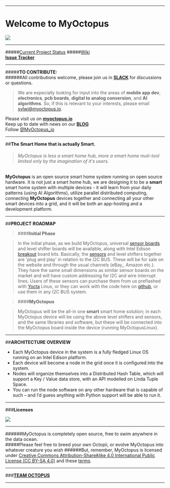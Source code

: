 ___  

#                 **Welcome to MyOctopus**

<img src="http://4.bp.blogspot.com/-7fqLH4KRemk/VaDQPEalsoI/AAAAAAAAAIw/6yRAhHkeEkw/s1600/myOctupus002-08logoonly.png">


***  

#####[Current Project Status](https://github.com/wawrow/myoctopus/wiki/PROJECT-STATUS:)
#####[Wiki](https://github.com/wawrow/myoctopus/wiki)  
**[Issue Tracker](https://github.com/wawrow/myoctopus/issues)**   
  
  
  ---
 
#####**TO CONTRIBUTE:**  
######All contributions welcome, please join us in **[SLACK](https://myoctopus.slack.com)** for discussions or questions.  
>We are especially looking for input into the areas of **mobile app dev**, **electronics**, **pcb boards**, **digital to analog conversion**, 
and **AI algorithms**.  So, if this is relevant to your interests, please email sylwi@myoctopus.io.  

  
 
Please visit us on **[myoctopus.io](http://www.myoctopus.io)**  
Keep up to date with news on our **[BLOG](http://blog.myoctopus.io/)**   
Follow <a href="https://twitter.com/MyOctopus_io" class="twitter-follow-button" data-show-count="false" data-dnt="true">@MyOctopus_io</a>  

  
  ---

##**The Smart Home that is actually Smart.**  
  
    
>###### *MyOctopus*   is less a smart home hub, more a smart home muti-tool limited only by the imagination of it's users.  
 


**MyOctopus** is an open source smart home system running on open source hardware.  It is not just a smart home hub, 
we are designing it to be a **smart** smart home system with multiple devices - it will learn from your daily patterns 
(using AI Algorithms), utilize parallel distributed computing, connecting **MyOctopus** devices together and connecting 
all your other smart devices into a grid, and it will be both an app-hosting and a development platform.   
  
  
  
  ---

##**PROJECT ROADMAP**

>####**Initial Phase**  
  
> In the initial phase,  as we build MyOctopus,  universal [sensor boards](g.myoctopus.io/2015/07/sensor-boards.html) 
 and level shifter boards will be available, along with Intel Edison [breakout](http://ark.intel.com/products/84573/Intel-Edison-Breakout-Board-Kit)
 board kits.   Basically, the [sensors](https://github.com/wawrow/myoctopus/wiki/Developer-----Technical-Notes#with-each-myoctopus-device-the-following-components-will-be-available) 
 and level shifters together are 'plug and play' in relation to the I2C BUS.  These will be for sale on the website 
 and through the usual channels (eBay,, Amazon etc.).  They have the same small dimensions as similar sensor boards 
 on the market and will have custom addressing for I2C and wire interrupt lines.   Users of these sensors can purchase 
 them from us preflashed with [Yocta](https://www.yoctoproject.org/) Linux, or they can work with the code here on 
 [github](https://github.com/wawrow/myoctopus/tree/master/edison-cordova-bt/plugins/com.megster.cordova.bluetoothserial/examples), 
 or use them in any I2C BUS system. 
 
>####**MyOctopus**  
  
> MyOctopus will be the all-in one **smart** smart home solution; in each MyOctopus device will be using the above 
level shifters and sensors, and the same libraries and software, but these will be connected into the MyOctopus board 
inside the device (running MyOctopusLinux).  
  
  
  
  ---  
  
 
##**ARCHITECTURE OVERVIEW**  
  
  
*  Each MyOctopus device in the system is a fully fledged Linux OS running on an Intel Edison platform.   
*  Each device will become a node in the grid once it is configured into the system.   
*  Nodes will organize themselves into a Distributed Hash Table, which will support a Key / Value data 
store, with an API modelled on Linda Tuple Space.   
*  You can run the node software on any other hardware that is capable of such – and I’d guess anything with Python 
support will be able to run it.  

  
---   
###**Licenses**    
  
<img src="http://4.bp.blogspot.com/-7fqLH4KRemk/VaDQPEalsoI/AAAAAAAAAIw/6yRAhHkeEkw/s1600/myOctupus002-08logoonly.png">
  
---    
  
  
######MyOctopus is completely open source, free to swim anywhere in the data ocean.  
#####Please feel free to breed your own Octopii, or evolve MyOctopus into whatever creature you wish
######But, remember, MyOctopus is licensed under [Creative Commons Attribution-ShareAlike 4.0 International Public License (CC BY-SA 4.0)](http://creativecommons.org/licenses/by-sa/4.0/legalcode) and these [terms](https://github.com/wawrow/myoctopus/blob/master/hostsoft/LICENSE).  
  
---  
  
###**[TEAM OCTOPUS](https://github.com/wawrow/myoctopus/wiki/Team-Octopus)**  
  
---  
